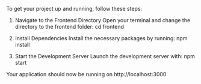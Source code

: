 To get your project up and running, follow these steps:

1. Navigate to the Frontend Directory
   Open your terminal and change the directory to the frontend folder: cd frontend

2. Install Dependencies
   Install the necessary packages by running: npm install

3. Start the Development Server
   Launch the development server with: npm start

Your application should now be running on http://localhost:3000
